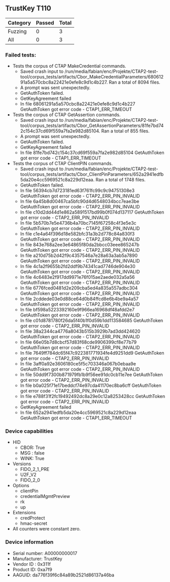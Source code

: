 ## TrustKey T110

| Category   |   Passed |   Total |
|------------|----------|---------|
| Fuzzing    |        0 |       3 |
| All        |        0 |       3 |

### Failed tests:

* Tests the corpus of CTAP MakeCredential commands.
  * Saved crash input to /run/media/fabian/enc/Projekte/CTAP2-test-tool/corpus_tests/artifacts/Cbor_MakeCredentialParameters/68061291a5a570cbc8a22421e0efe8c9d1c4b227. Ran a total of 8094 files.
  * A prompt was sent unexpectedly.
  * GetAuthToken failed.
  * GetKeyAgreement failed
  * In file 68061291a5a570cbc8a22421e0efe8c9d1c4b227 GetAuthToken got error code - CTAP1_ERR_TIMEOUT
* Tests the corpus of CTAP GetAssertion commands.
  * Saved crash input to /run/media/fabian/enc/Projekte/CTAP2-test-tool/corpus_tests/artifacts/Cbor_GetAssertionParameters/81fe7bd742c154c37cd69f559a7fa2e982d85104. Ran a total of 855 files.
  * A prompt was sent unexpectedly.
  * GetAuthToken failed.
  * GetKeyAgreement failed
  * In file 81fe7bd742c154c37cd69f559a7fa2e982d85104 GetAuthToken got error code - CTAP1_ERR_TIMEOUT
* Tests the corpus of CTAP ClientPIN commands.
  * Saved crash input to /run/media/fabian/enc/Projekte/CTAP2-test-tool/corpus_tests/artifacts/Cbor_ClientPinParameters/652a2941edfb5da20e4cc5969521c8a229d12eaa. Ran a total of 1748 files.
  * GetAuthToken failed.
  * In file 56394cb7d723181ed63f761fc99c9c94751308e3 GetAuthToken got error code - CTAP2_ERR_PIN_INVALID
  * In file 6a45b8d00467ca5bfc90d4d6548034bcc7eae3be GetAuthToken got error code - CTAP2_ERR_PIN_INVALID
  * In file c10d2dd44d1e862a5891517bd99b0f074d137117 GetAuthToken got error code - CTAP2_ERR_PIN_INVALID
  * In file 5b570b7e5e4736b4a70bc7145f67258c4f3e5e3c GetAuthToken got error code - CTAP2_ERR_PIN_INVALID
  * In file c1e4a64f396d18e582bfc31a3b2d778c84a830f3 GetAuthToken got error code - CTAP2_ERR_PIN_INVALID
  * In file 843e768a2ee3e64865f80da2bbcc03eee865247b GetAuthToken got error code - CTAP2_ERR_PIN_INVALID
  * In file a210d75b2d42f9c4357546a7e28a63a3ab5a7890 GetAuthToken got error code - CTAP2_ERR_PIN_INVALID
  * In file 4c1a2f9655b2fd2ddf9b74341cad7746de904e30 GetAuthToken got error code - CTAP2_ERR_PIN_INVALID
  * In file 4c6483e2f917dd9971e76f015ae2aede032a5a56 GetAuthToken got error code - CTAP2_ERR_PIN_INVALID
  * In file 6776fced0481d2e209cba5ed4a835a557adbc304 GetAuthToken got error code - CTAP2_ERR_PIN_INVALID
  * In file 2cddede03e0d88ce64d0b84ffcd8e6b4be9a4a57 GetAuthToken got error code - CTAP2_ERR_PIN_INVALID
  * In file bf598a5223392160e9f966ea16968df48afdd2e7 GetAuthToken got error code - CTAP2_ERR_PIN_INVALID
  * In file c01d8781780f26da5f40b1f0d59b1dd113584685 GetAuthToken got error code - CTAP2_ERR_PIN_INVALID
  * In file 38a2344ca4776a8043b515b3929b7ad3dd424620 GetAuthToken got error code - CTAP2_ERR_PIN_INVALID
  * In file 66e05b7d8cbcf57d83f68cde9906399cf8e77b79 GetAuthToken got error code - CTAP2_ERR_PIN_INVALID
  * In file 7649ff784dc65f47c922381771934fe4d9251dd9 GetAuthToken got error code - CTAP2_ERR_PIN_INVALID
  * In file 3aff0a92e3606180ce5f5c703346a067b0ebaa9e GetAuthToken got error code - CTAP2_ERR_PIN_INVALID
  * In file 50dd9f7300b871979fb1b9f56ee91dc0cb11e7ee GetAuthToken got error code - CTAP2_ERR_PIN_INVALID
  * In file b0a025f71e17beddcf74e97cda41170ec8ba6cff GetAuthToken got error code - CTAP2_ERR_PIN_INVALID
  * In file e788f31f2fc19492492dc8a29e0c12a8253428cc GetAuthToken got error code - CTAP2_ERR_PIN_INVALID
  * GetKeyAgreement failed
  * In file 652a2941edfb5da20e4cc5969521c8a229d12eaa GetAuthToken got error code - CTAP1_ERR_TIMEOUT

### Device capabilities

* HID
  * CBOR: True
  * MSG : false
  * WINK: True
* Versions
  * FIDO_2_1_PRE
  * U2F_V2
  * FIDO_2_0
* Options
  * clientPin
  * credentialMgmtPreview
  * rk
  * up
* Extensions
  * credProtect
  * hmac-secret
* All counters were constant zero.

### Device information

* Serial number: A00000000017
* Manufacturer: TrustKey
* Vendor ID : 0x311f
* Product ID: 0xa7f9
* AAGUID: da776f39f6c84a89b2521d86137a46ba

